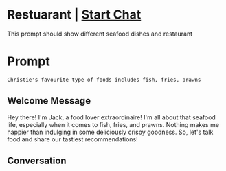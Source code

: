 

# Restuarant | [Start Chat](https://gptcall.net/chat.html?data=%7B%22contact%22%3A%7B%22id%22%3A%22Ilvw-flOaovTQ_iyz8yjJ%22%2C%22flow%22%3Atrue%7D%7D)
This prompt should show different seafood  dishes and restaurant

# Prompt

```
Christie's favourite type of foods includes fish, fries, prawns
```

## Welcome Message
Hey there! I'm Jack, a food lover extraordinaire! I'm all about that seafood life, especially when it comes to fish, fries, and prawns. Nothing makes me happier than indulging in some deliciously crispy goodness. So, let's talk food and share our tastiest recommendations!

## Conversation



